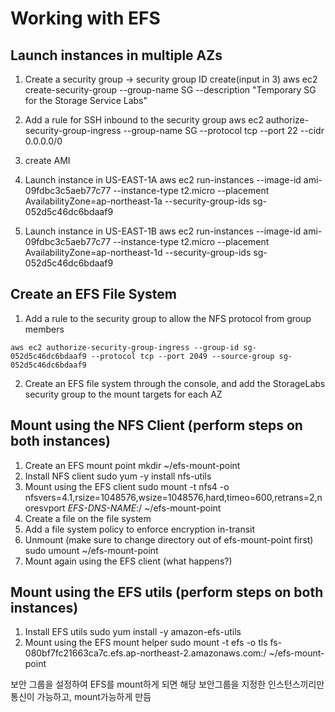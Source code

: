 
# Working with EFS

## Launch instances in multiple AZs
1. Create a security group -> security group ID create(input in 3)
aws ec2 create-security-group --group-name SG --description "Temporary SG for the Storage Service Labs"

2. Add a rule for SSH inbound to the security group
aws ec2 authorize-security-group-ingress --group-name SG --protocol tcp --port 22 --cidr 0.0.0.0/0

4. create AMI

5. Launch instance in US-EAST-1A
aws ec2 run-instances --image-id ami-09fdbc3c5aeb77c77 --instance-type t2.micro --placement AvailabilityZone=ap-northeast-1a --security-group-ids sg-052d5c46dc6bdaaf9

4. Launch instance in US-EAST-1B
aws ec2 run-instances --image-id ami-09fdbc3c5aeb77c77 --instance-type t2.micro --placement AvailabilityZone=ap-northeast-1d --security-group-ids sg-052d5c46dc6bdaaf9

## Create an EFS File System

1. Add a rule to the security group to allow the NFS protocol from group members

```
aws ec2 authorize-security-group-ingress --group-id sg-052d5c46dc6bdaaf9 --protocol tcp --port 2049 --source-group sg-052d5c46dc6bdaaf9
```

2. Create an EFS file system through the console, and add the StorageLabs security group to the mount targets for each AZ

## Mount using the NFS Client (perform steps on both instances)
1. Create an EFS mount point
mkdir ~/efs-mount-point
2. Install NFS client
sudo yum -y install nfs-utils
3. Mount using the EFS client
	sudo mount -t nfs4 -o nfsvers=4.1,rsize=1048576,wsize=1048576,hard,timeo=600,retrans=2,noresvport _EFS-DNS-NAME_:/ ~/efs-mount-point
4. Create a file on the file system
5. Add a file system policy to enforce encryption in-transit
6. Unmount (make sure to change directory out of efs-mount-point first)
	sudo umount ~/efs-mount-point
7. Mount again using the EFS client (what happens?)

## Mount using the EFS utils (perform steps on both instances)
1. Install EFS utils
sudo yum install -y amazon-efs-utils
2. Mount using the EFS mount helper
sudo mount -t efs -o tls fs-080bf7fc21663ca7c.efs.ap-northeast-2.amazonaws.com:/ ~/efs-mount-point

보안 그룹을 설정하여 EFS를 mount하게 되면 해당 보안그룹을 지정한 인스턴스끼리만 통신이 가능하고, mount가능하게 만듬